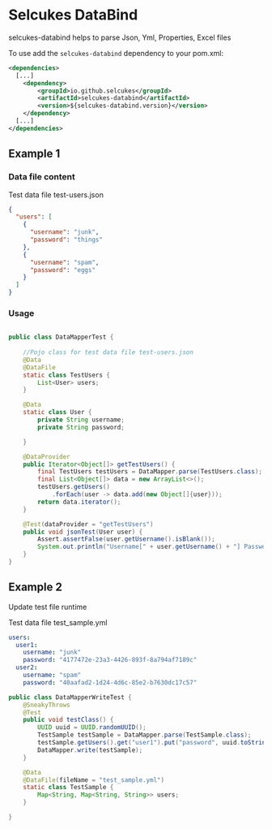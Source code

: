 # Selcukes DataBind

selcukes-databind helps to parse Json, Yml, Properties, Excel files

To use add the `selcukes-databind` dependency to your pom.xml:

```xml
<dependencies>
  [...]
    <dependency>
        <groupId>io.github.selcukes</groupId>
        <artifactId>selcukes-databind</artifactId>
        <version>${selcukes-databind.version}</version>
    </dependency>
  [...]
</dependencies>

```

## Example 1

### Data file content

Test data file test-users.json

```json
{
  "users": [
    {
      "username": "junk",
      "password": "things"
    },
    {
      "username": "spam",
      "password": "eggs"
    }
  ]
}
```

### Usage

```java

public class DataMapperTest {
    
    //Pojo class for test data file test-users.json
    @Data
    @DataFile
    static class TestUsers {
        List<User> users;
    }

    @Data
    static class User {
        private String username;
        private String password;

    }

    @DataProvider
    public Iterator<Object[]> getTestUsers() {
        final TestUsers testUsers = DataMapper.parse(TestUsers.class);
        final List<Object[]> data = new ArrayList<>();
        testUsers.getUsers()
            .forEach(user -> data.add(new Object[]{user}));
        return data.iterator();
    }

    @Test(dataProvider = "getTestUsers")
    public void jsonTest(User user) {
        Assert.assertFalse(user.getUsername().isBlank());
        System.out.println("Username[" + user.getUsername() + "] Password[" + user.getPassword()+"]");
    }
}
```

## Example 2

Update test file runtime

Test data file test_sample.yml

```yaml
users:
  user1:
    username: "junk"
    password: "4177472e-23a3-4426-893f-8a794af7189c"
  user2:
    username: "spam"
    password: "40aafad2-1d24-4d6c-85e2-b7630dc17c57"
```

```java
public class DataMapperWriteTest {
    @SneakyThrows
    @Test
    public void testClass() {
        UUID uuid = UUID.randomUUID();
        TestSample testSample = DataMapper.parse(TestSample.class);
        testSample.getUsers().get("user1").put("password", uuid.toString());
        DataMapper.write(testSample);
    }

    @Data
    @DataFile(fileName = "test_sample.yml")
    static class TestSample {
        Map<String, Map<String, String>> users;
    }

}
```
